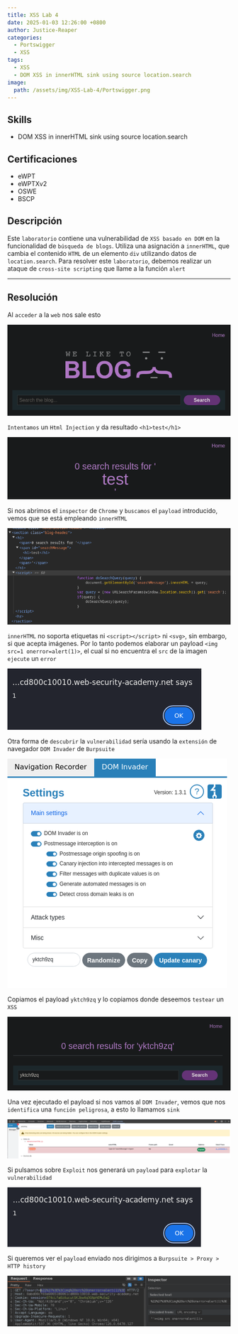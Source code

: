 ```yaml
---
title: XSS Lab 4
date: 2025-01-03 12:26:00 +0800
author: Justice-Reaper
categories:
  - Portswigger
  - XSS
tags:
  - XSS
  - DOM XSS in innerHTML sink using source location.search
image:
  path: /assets/img/XSS-Lab-4/Portswigger.png
---
```


## Skills

- DOM XSS in innerHTML sink using source location.search

## Certificaciones

- eWPT
- eWPTXv2
- OSWE
- BSCP
  
## Descripción

Este `laboratorio` contiene una vulnerabilidad de `XSS basado en DOM` en la funcionalidad de `búsqueda de blogs`. Utiliza una asignación a `innerHTML`, que cambia el contenido `HTML` de un elemento `div` utilizando datos de `location.search`. Para resolver este `laboratorio`, debemos realizar un ataque de `cross-site scripting` que llame a la función `alert`

---
## Resolución

Al `acceder` a la `web` nos sale esto

![](/assets/img/XSS-Lab-4/image_1.png)

`Intentamos` un `Html Injection` y da resultado `<h1>test</h1>`

![](/assets/img/XSS-Lab-4/image_2.png)

Si nos abrimos el `inspector` de `Chrome` y `buscamos` el `payload` introducido, vemos que se está empleando `innerHTML`

![](/assets/img/XSS-Lab-4/image_3.png)

`innerHTML` no soporta etiquetas ni `<script></script>` ni `<svg>`, sin embargo, si que acepta imágenes. Por lo tanto podemos elaborar un payload `<img src=1 onerror=alert(1)>`, el cual si no encuentra el `src` de la imagen `ejecute` un `error`

![](/assets/img/XSS-Lab-4/image_4.png)

Otra forma de `descubrir` la `vulnerabilidad` sería usando la `extensión` de navegador `DOM Invader` de `Burpsuite`

![](/assets/img/XSS-Lab-4/image_5.png)

Copiamos el payload `yktch9zq` y lo copiamos donde deseemos `testear` un `XSS`

![](/assets/img/XSS-Lab-4/image_6.png)

Una vez ejecutado el payload si nos vamos al `DOM Invader`, vemos que nos `identifica` una `función peligrosa`, a esto lo llamamos `sink`

![](/assets/img/XSS-Lab-4/image_7.png)

Si pulsamos sobre `Exploit` nos generará un `payload` para `explotar` la `vulnerabilidad`

![](/assets/img/XSS-Lab-4/image_8.png)

Si queremos ver el `payload` enviado nos dirigimos a `Burpsuite > Proxy > HTTP history`

![](/assets/img/XSS-Lab-4/image_9.png)
